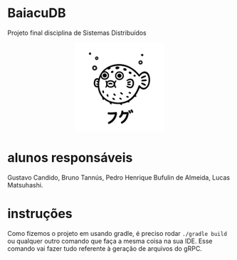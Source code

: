 # BaiacuDB
Projeto final disciplina de Sistemas Distribuídos

<p align="center">
   <img src=".github/fugu.png" width="200"/>
</p>

# alunos responsáveis
Gustavo Candido, 
Bruno Tannús, 
Pedro Henrique Bufulin de Almeida, 
Lucas Matsuhashi.

# instruções
Como fizemos o projeto em usando gradle, é preciso rodar `./gradle build` ou qualquer outro comando que faça a mesma coisa na sua IDE.
Esse comando vai fazer tudo referente à geração de arquivos do gRPC.

